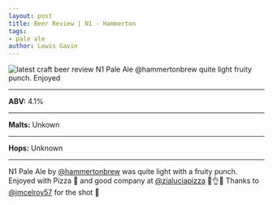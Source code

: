 ```yaml
---
layout: post
title: Beer Review | N1 - Hammerton
tags: 
- pale ale
author: Lewis Gavin
---
```


![latest craft beer review N1 Pale Ale @hammertonbrew  quite light fruity punch. Enjoyed](https://instagram.fman1-1.fna.fbcdn.net/vp/df74ed025c39b3fa33eff62bee2487b4/5C785F02/t51.2885-15/sh0.08/e35/s750x750/43129924_2577313722279112_3932259361088398832_n.jpg?ig_cache_key=MTg4OTg4OTQyMjA0OTI1NDM4MQ%3D%3D.2)

***
**ABV:** 4.1%

***
**Malts:** Unkown

***
**Hops:**    Unknown

***

N1 Pale Ale by [@hammertonbrew](https://instagram.com/hammertonbrew)  was quite light with a fruity punch. Enjoyed with Pizza 🍕 and good company at [@zialuciapizza](https://instagram.com/zialuciapizza) 🙌👌🍻 Thanks to [@jmcelroy57](https://instagram.com/jmcelroy57) for the shot 📸

